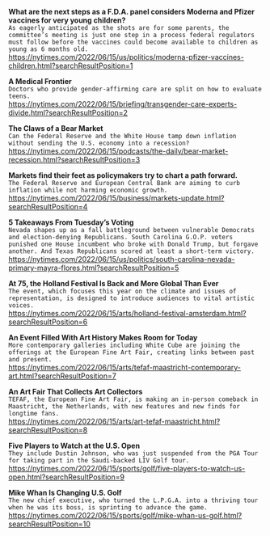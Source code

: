**What are the next steps as a F.D.A. panel considers Moderna and Pfizer vaccines for very young children?**\
`As eagerly anticipated as the shots are for some parents, the committee’s meeting is just one step in a process federal regulators must follow before the vaccines could become available to children as young as 6 months old.`\
https://nytimes.com/2022/06/15/us/politics/moderna-pfizer-vaccines-children.html?searchResultPosition=1

**A Medical Frontier**\
`Doctors who provide gender-affirming care are split on how to evaluate teens.`\
https://nytimes.com/2022/06/15/briefing/transgender-care-experts-divide.html?searchResultPosition=2

**The Claws of a Bear Market**\
`Can the Federal Reserve and the White House tamp down inflation without sending the U.S. economy into a recession?`\
https://nytimes.com/2022/06/15/podcasts/the-daily/bear-market-recession.html?searchResultPosition=3

**Markets find their feet as policymakers try to chart a path forward.**\
`The Federal Reserve and European Central Bank are aiming to curb inflation while not harming economic growth.`\
https://nytimes.com/2022/06/15/business/markets-update.html?searchResultPosition=4

**5 Takeaways From Tuesday’s Voting**\
`Nevada shapes up as a fall battleground between vulnerable Democrats and election-denying Republicans. South Carolina G.O.P. voters punished one House incumbent who broke with Donald Trump, but forgave another. And Texas Republicans scored at least a short-term victory.`\
https://nytimes.com/2022/06/15/us/politics/south-carolina-nevada-primary-mayra-flores.html?searchResultPosition=5

**At 75, the Holland Festival Is Back and More Global Than Ever**\
`The event, which focuses this year on the climate and issues of representation, is designed to introduce audiences to vital artistic voices.`\
https://nytimes.com/2022/06/15/arts/holland-festival-amsterdam.html?searchResultPosition=6

**An Event Filled With Art History Makes Room for Today**\
`More contemporary galleries including White Cube are joining the offerings at the European Fine Art Fair, creating links between past and present.`\
https://nytimes.com/2022/06/15/arts/tefaf-maastricht-contemporary-art.html?searchResultPosition=7

**An Art Fair That Collects Art Collectors**\
`TEFAF, the European Fine Art Fair, is making an in-person comeback in Maastricht, the Netherlands, with new features and new finds for longtime fans.`\
https://nytimes.com/2022/06/15/arts/art-tefaf-maastricht.html?searchResultPosition=8

**Five Players to Watch at the U.S. Open**\
`They include Dustin Johnson, who was just suspended from the PGA Tour for taking part in the Saudi-backed LIV Golf tour.`\
https://nytimes.com/2022/06/15/sports/golf/five-players-to-watch-us-open.html?searchResultPosition=9

**Mike Whan Is Changing U.S. Golf**\
`The new chief executive, who turned the L.P.G.A. into a thriving tour when he was its boss, is sprinting to advance the game.`\
https://nytimes.com/2022/06/15/sports/golf/mike-whan-us-golf.html?searchResultPosition=10

